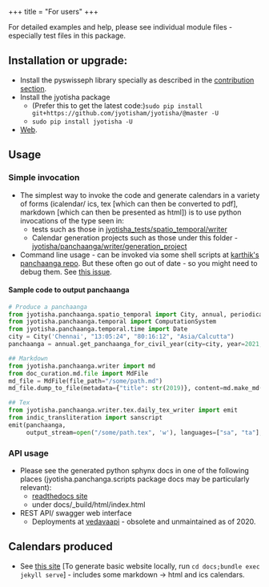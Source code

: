 +++
title = "For users"
+++

For detailed examples and help, please see individual module files - especially test files in this package.

## Installation or upgrade:
- Install the pyswisseph library specially as described in the [contribution section](../contributing/).
- Install the jyotisha package
  -  (Prefer this to get the latest code:)`sudo pip install git+https://github.com/jyotisham/jyotisha/@master -U`
  - `sudo pip install jyotisha -U`
- [Web](https://pypi.python.org/pypi/jyotisha).


## Usage
### Simple invocation
- The simplest way to invoke the code and generate calendars in a variety of forms (icalendar/ ics, tex [which can then be converted to pdf], markdown [which can then be presented as html]) is to use python invocations of the type seen in:
  - tests such as those in [jyotisha_tests/spatio_temporal/writer](https://github.com/jyotisham/jyotisha/tree/master/jyotisha_tests/spatio_temporal/writer)
  - Calendar generation projects such as those under this folder - [jyotisha/panchaanga/writer/generation_project](https://github.com/jyotisham/jyotisha/tree/master/jyotisha/panchaanga/writer/generation_project)
- Command line usage - can be invoked via some shell scripts at [karthik's panchaanga repo](https://github.com/karthikraman/panchangam). But these often go out of date - so you might need to debug them. See [this issue](https://github.com/jyotisham/jyotisha/issues/10).

#### Sample code to output panchaanga
```python
# Produce a panchaanga
from jyotisha.panchaanga.spatio_temporal import City, annual, periodical
from jyotisha.panchaanga.temporal import ComputationSystem
from jyotisha.panchaanga.temporal.time import Date
city = City('Chennai', "13:05:24", "80:16:12", "Asia/Calcutta")
panchaanga = annual.get_panchaanga_for_civil_year(city=city, year=2021, computation_system=ComputationSystem.TEST, allow_precomputed=False)

## Markdown
from jyotisha.panchaanga.writer import md
from doc_curation.md.file import MdFile
md_file = MdFile(file_path="/some/path.md")
md_file.dump_to_file(metadata={"title": str(2019)}, content=md.make_md(panchaanga=panchaanga), dry_run=False)

## Tex
from jyotisha.panchaanga.writer.tex.daily_tex_writer import emit
from indic_transliteration import sanscript
emit(panchaanga,
     output_stream=open("/some/path.tex", 'w'), languages=["sa", "ta"], scripts=[sanscript.DEVANAGARI, sanscript.TAMIL])
```


### API usage
- Please see the generated python sphynx docs in one of the following places (jyotisha.panchanga.scripts package docs may be particularly relevant):
    - [readthedocs site](http://jyotisha.readthedocs.io)
    - under docs/_build/html/index.html
- REST API/ swagger web interface 
    - Deployments at [vedavaapi](http://api.vedavaapi.org/jyotisha) - obsolete and unmaintained as of 2020.

## Calendars produced
- See [this site](https://jyotisham.github.io/jyotisha/output/) [To generate basic website locally, run `cd docs;bundle exec jekyll serve`] - includes some markdown → html and ics calendars.


